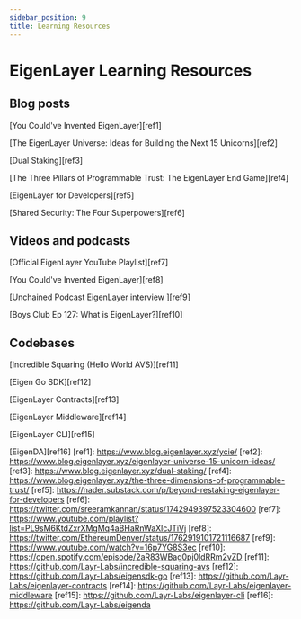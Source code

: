 ```yaml
---
sidebar_position: 9
title: Learning Resources
---
```


# EigenLayer Learning Resources

## Blog posts

[You Could've Invented EigenLayer][ref1]

[The EigenLayer Universe: Ideas for Building the Next 15 Unicorns][ref2]

[Dual Staking][ref3]

[The Three Pillars of Programmable Trust: The EigenLayer End Game][ref4]

[EigenLayer for Developers][ref5]

[Shared Security: The Four Superpowers][ref6]

## Videos and podcasts

[Official EigenLayer YouTube Playlist][ref7]

[You Could've Invented EigenLayer][ref8]

[Unchained Podcast EigenLayer interview ][ref9]

[Boys Club Ep 127: What is EigenLayer?][ref10]

## Codebases

[Incredible Squaring (Hello World AVS)][ref11]

[Eigen Go SDK][ref12]

[EigenLayer Contracts][ref13]

[EigenLayer Middleware][ref14]

[EigenLayer CLI][ref15]

[EigenDA][ref16]
[ref1]: https://www.blog.eigenlayer.xyz/ycie/
[ref2]: https://www.blog.eigenlayer.xyz/eigenlayer-universe-15-unicorn-ideas/
[ref3]: https://www.blog.eigenlayer.xyz/dual-staking/
[ref4]: https://www.blog.eigenlayer.xyz/the-three-dimensions-of-programmable-trust/
[ref5]: https://nader.substack.com/p/beyond-restaking-eigenlayer-for-developers
[ref6]: https://twitter.com/sreeramkannan/status/1742949397523304600
[ref7]: https://www.youtube.com/playlist?list=PL9sM6KtdZxrXMgMq4aBHaRnWaXlcJTiVj
[ref8]: https://twitter.com/EthereumDenver/status/1762919101721116687
[ref9]: https://www.youtube.com/watch?v=16p7YG8S3ec
[ref10]: https://open.spotify.com/episode/2aR83WBag0pj0ldRRm2vZD
[ref11]: https://github.com/Layr-Labs/incredible-squaring-avs
[ref12]: https://github.com/Layr-Labs/eigensdk-go
[ref13]: https://github.com/Layr-Labs/eigenlayer-contracts
[ref14]: https://github.com/Layr-Labs/eigenlayer-middleware
[ref15]: https://github.com/Layr-Labs/eigenlayer-cli
[ref16]: https://github.com/Layr-Labs/eigenda